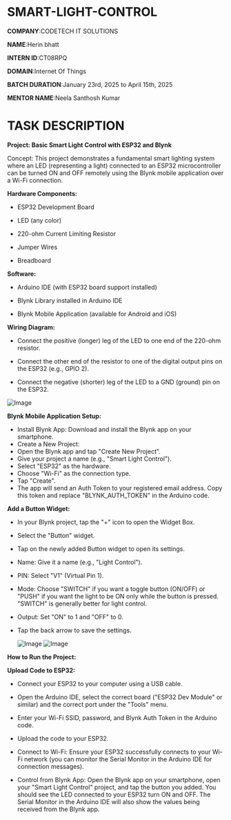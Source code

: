 # SMART-LIGHT-CONTROL

**COMPANY**:CODETECH IT SOLUTIONS

**NAME**:Herin bhatt

**INTERN ID**:CT08RPQ

**DOMAIN**:Internet Of Things

**BATCH DURATION**:January 23rd, 2025 to April 15th, 2025

**MENTOR NAME**:Neela Santhosh Kumar

# TASK DESCRIPTION

**Project: Basic Smart Light Control with ESP32 and Blynk**

Concept: This project demonstrates a fundamental smart lighting system where an LED (representing a light) connected to an ESP32 microcontroller can be turned ON and OFF remotely using the Blynk mobile application over a Wi-Fi connection.

**Hardware Components:**

- ESP32 Development Board
  
- LED (any color)
  
- 220-ohm Current Limiting Resistor
  
- Jumper Wires
  
- Breadboard

**Software:**

- Arduino IDE (with ESP32 board support installed)

- Blynk Library installed in Arduino IDE

- Blynk Mobile Application (available for Android and iOS)

**Wiring Diagram:**

- Connect the positive (longer) leg of the LED to one end of the 220-ohm resistor.

- Connect the other end of the resistor to one of the digital output pins on the ESP32 (e.g., GPIO 2).

- Connect the negative (shorter) leg of the LED to a GND (ground) pin on the ESP32.

![Image](https://github.com/user-attachments/assets/f32aa432-dec7-4872-9239-ea7caf579ceb)

**Blynk Mobile Application Setup:**

- Install Blynk App: Download and install the Blynk app on your smartphone.
- Create a New Project:
- Open the Blynk app and tap "Create New Project".
- Give your project a name (e.g., "Smart Light Control").
- Select "ESP32" as the hardware.
- Choose "Wi-Fi" as the connection type.
- Tap "Create".
- The app will send an Auth Token to your registered email address. Copy this token and replace "BLYNK_AUTH_TOKEN" in the Arduino code.

**Add a Button Widget:**

- In your Blynk project, tap the "+" icon to open the Widget Box.
- Select the "Button" widget.
- Tap on the newly added Button widget to open its settings.
- Name: Give it a name (e.g., "Light Control").
- PIN: Select "V1" (Virtual Pin 1).
- Mode: Choose "SWITCH" if you want a toggle button (ON/OFF) or "PUSH" if you want the light to be ON only while the button is pressed. "SWITCH" is generally better for light control.
- Output: Set "ON" to 1 and "OFF" to 0.
- Tap the back arrow to save the settings.

  ![Image](https://github.com/user-attachments/assets/539747d5-6788-43ca-9747-f5e39afc3163)
  ![Image](https://github.com/user-attachments/assets/11d04469-6dba-4702-a9c4-2d7039879ec5)
  
**How to Run the Project:**

**Upload Code to ESP32:**
- Connect your ESP32 to your computer using a USB cable.
- Open the Arduino IDE, select the correct board ("ESP32 Dev Module" or similar) and the correct port under the "Tools" menu.
- Enter your Wi-Fi SSID, password, and Blynk Auth Token in the Arduino code.
- Upload the code to your ESP32.
  
- Connect to Wi-Fi: Ensure your ESP32 successfully connects to your Wi-Fi network (you can monitor the Serial Monitor in the Arduino IDE for connection messages).
- Control from Blynk App: Open the Blynk app on your smartphone, open your "Smart Light Control" project, and tap the button you added. You should see the LED connected to your ESP32 turn ON and OFF. The Serial Monitor in the Arduino IDE will also show the values being 
  received from the Blynk app.

